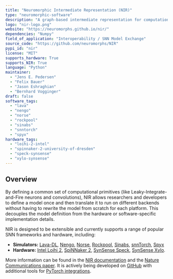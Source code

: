 ```yaml
---
title: "Neuromorphic Intermediate Representation (NIR)"
type: "neuromorphic-software"
description: "A graph-based intermediate representation for computational graphs of spiking neural networks, enabling interoperability across different simulators and hardware."
logo: "nir-logo.png"
website: "https://neuromorphs.github.io/nir/"
dependencies: "Numpy"
field_of_application: "Interoperability / SNN Model Exchange"
source_code: "https://github.com/neuromorphs/NIR"
pypi_id: "nir"
license: "MIT"
supports_hardware: True
supports_NIR: True
language: "Python"
maintainer:
  - "Jens E. Pedersen"
  - "Felix Bauer"
  - "Jason Eshraghian"
  - "Bernhard Vogginger"
draft: false
software_tags:
  - "lava"
  - "nengo"
  - "norse"
  - "rockpool"
  - "sinabs"
  - "snntorch"
  - "spyx"
hardware_tags:
  - "loihi-2-intel"
  - "spinnaker-2-university-of-dresden"
  - "speck-synsense"
  - "xylo-synsense"
---
```


## Overview

By defining a common set of computational primitives (like Leaky-Integrate-and-Fire neurons and convolutions), NIR allows researchers and developers to define a model once and then translate it to run on different backends without having to rewrite the model from scratch for each platform. This decouples the model definition from the hardware or software-specific implementation details.

NIR is designed to be extensible and currently supports a range of popular SNN frameworks and hardware, including:
-   **Simulators:** [Lava-DL](/neuromorphic-computing/software/snn-frameworks/lava/), [Nengo](/neuromorphic-computing/software/snn-frameworks/nengo/), [Norse](/neuromorphic-computing/software/snn-frameworks/norse/), [Rockpool](/neuromorphic-computing/software/snn-frameworks/rockpool/), [Sinabs](/neuromorphic-computing/software/snn-frameworks/sinabs/), [snnTorch](/neuromorphic-computing/software/snn-frameworks/snntorch/), [Spyx](/neuromorphic-computing/software/snn-frameworks/spyx/)
-   **Hardware:** [Intel Loihi 2](/neuromorphic-computing/hardware/loihi-2-intel/), [SpiNNaker 2](/neuromorphic-computing/hardware/spinnaker-2-university-of-dresden/), [SynSense Speck](/neuromorphic-computing/hardware/speck-synsense/), [SynSense Xylo](/neuromorphic-computing/hardware/xylo-synsense/).

More information can be found in the [NIR documentation](https://neuroir.org/docs/) and the [Nature Communications paper](https://www.nature.com/articles/s41467-024-52259-9).
It is actively being developed on [GitHub](https://github.com/neuromorphs/nir) with additional tools for [PyTorch integrations](https://github.com/neuromorphs/nirtorch).
